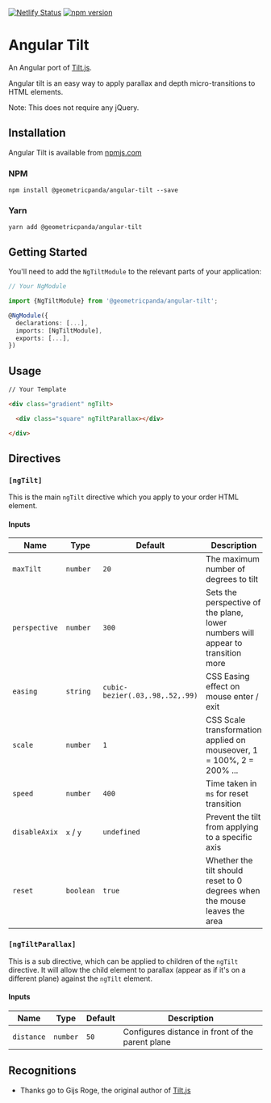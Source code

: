 [![Netlify Status](https://api.netlify.com/api/v1/badges/69d9522b-e3e8-43ea-b899-0be2084a752e/deploy-status)](https://app.netlify.com/sites/angular-tilt/deploys)
[![npm version](https://badge.fury.io/js/@geometricpanda%2Fangular-tilt.svg)](https://www.npmjs.com/package/@geometricpanda/angular-tilt)
# Angular Tilt

An Angular port of [Tilt.js](https://gijsroge.github.io/tilt.js/).

Angular tilt is an easy way to apply parallax and depth micro-transitions to HTML elements.

Note: This does not require any jQuery.

## Installation

Angular Tilt is available from [npmjs.com](https://npmjs.com/package/@geometricpanda/angular-tilt)

### NPM

`npm install @geometricpanda/angular-tilt --save`

### Yarn

`yarn add @geometricpanda/angular-tilt`

## Getting Started

You'll need to add the `NgTiltModule` to the relevant parts of your application:

```typescript
// Your NgModule

import {NgTiltModule} from '@geometricpanda/angular-tilt';

@NgModule({
  declarations: [...],
  imports: [NgTiltModule],
  exports: [...],
})

```

## Usage

```html
// Your Template

<div class="gradient" ngTilt>

  <div class="square" ngTiltParallax></div>

</div>
```

## Directives

### `[ngTilt]`

This is the main `ngTilt` directive which you apply to your order HTML element.

#### Inputs

| Name          | Type      | Default                         | Description                                                                     |
|---------------|-----------|---------------------------------|---------------------------------------------------------------------------------|
| `maxTilt`     | `number`  | `20`                            | The maximum number of degrees to tilt                                           |
| `perspective` | `number`  | `300`                           | Sets the perspective of the plane, lower numbers will appear to transition more |
| `easing`      | `string`  | `cubic-bezier(.03,.98,.52,.99)` | CSS Easing effect on mouse enter / exit                                         |
| `scale`       | `number`  | `1`                             | CSS Scale transformation applied on mouseover, 1 = 100%, 2 = 200% ...           |
| `speed`       | `number`  | `400`                           | Time taken in `ms` for reset transition                                         |
| `disableAxix` | `x` / `y` | `undefined`                     | Prevent the tilt from applying to a specific axis                               |
| `reset`       | `boolean` | `true`                          | Whether the tilt should reset to 0 degrees when the mouse leaves the area       | 

### `[ngTiltParallax]`

This is a sub directive, which can be applied to children of the `ngTilt` directive.
It will allow the child element to parallax (appear as if it's on a different plane) against the `ngTilt` element.

#### Inputs

| Name          | Type      | Default | Description                                      |
|---------------|-----------|---------|--------------------------------------------------|
| `distance`    | `number`  | `50`    | Configures distance in front of the parent plane | 

## Recognitions

- Thanks go to Gijs Roge, the original author of [Tilt.js](https://gijsroge.github.io/tilt.js/)
